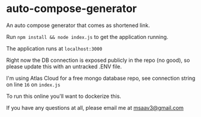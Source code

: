 # auto-compose-generator
An auto compose generator that comes as shortened link. 

Run `npm install && node index.js` to get the application running.

The application runs at `localhost:3000`

Right now the DB connection is exposed publicly in the repo (no good), so please update this with an untracked .ENV file.

I'm using Atlas Cloud for a free mongo database repo, see connection string on line `16` on `index.js`

To run this online you'll want to dockerize this. 

If you have any questions at all, please email me at msaav3@gmail.com
